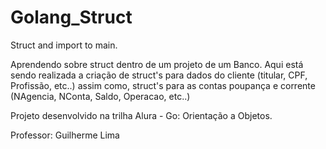 # Golang_Struct
Struct and import to main.

Aprendendo sobre struct dentro de um projeto de um Banco.
Aqui está sendo realizada a criação de struct's para dados do cliente (titular, CPF, Profissão, etc..) assim como, struct's para as contas poupança e corrente (NAgencia, NConta, Saldo, Operacao, etc..)

Projeto desenvolvido na trilha Alura - Go: Orientação a Objetos.

Professor: Guilherme Lima
